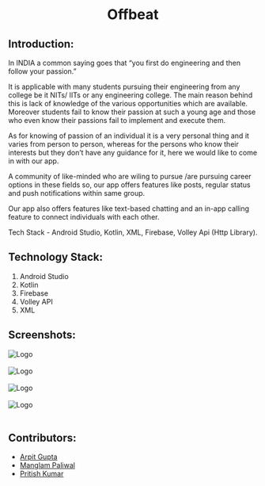 <h1 align="center">Offbeat</h1>
<p align="center">
</p>





## Introduction:
  In INDIA a common saying goes that “you first do engineering and then follow your passion.”

It is applicable with many students pursuing their engineering from any college be it NITs/ IITs or any engineering college. The main reason behind this is lack of knowledge of the various opportunities which are available. Moreover students fail to know their passion at such a young age and those who even know their passions fail to implement and execute them.

As for knowing of passion of an individual it is a very personal thing and it varies from person to person, whereas for the persons who know their interests but they don’t have any guidance for it, here we would like to come in with our app. 

A community of like-minded who are wiling to pursue /are pursuing career options in these fields so, our app offers features like posts, regular status and push notifications within same group.

Our app also offers features like text-based chatting and an in-app calling feature to connect individuals with each other.

Tech Stack - Android Studio, Kotlin, XML, Firebase, Volley Api (Http Library).

## Technology Stack:
  1) Android Studio
  2) Kotlin
  3) Firebase
  4) Volley API
  5) XML
 
 
## Screenshots:
<img src="https://devfolio.co/_next/image?url=https%3A%2F%2Fassets.devfolio.co%2Fhackathons%2Fd61a7c90d180427fa7ee90bce9ad0204%2Fprojects%2F9f71c7c93ff24971800fc5a73370a0ec%2Ff0b0784a-5623-4822-b093-16e47597328d.jpeg&w=1440&q=75" alt="Logo">
</br></br>
<img src="https://devfolio.co/_next/image?url=https%3A%2F%2Fassets.devfolio.co%2Fhackathons%2Fd61a7c90d180427fa7ee90bce9ad0204%2Fprojects%2F9f71c7c93ff24971800fc5a73370a0ec%2F19f2940d-8fe2-48aa-b31a-19ecb533c002.jpeg&w=1440&q=75" alt="Logo">
</br></br>
<img src="https://devfolio.co/_next/image?url=https%3A%2F%2Fassets.devfolio.co%2Fhackathons%2Fd61a7c90d180427fa7ee90bce9ad0204%2Fprojects%2F9f71c7c93ff24971800fc5a73370a0ec%2F74080d63-36c8-4923-9325-18d88071ca02.jpeg&w=1440&q=75" alt="Logo">
</br></br>
<img src="https://devfolio.co/_next/image?url=https%3A%2F%2Fassets.devfolio.co%2Fhackathons%2Fd61a7c90d180427fa7ee90bce9ad0204%2Fprojects%2F9f71c7c93ff24971800fc5a73370a0ec%2F2e5636f8-41b1-4d90-bb51-f6d03adb0802.jpeg&w=1440&q=75" alt="Logo">
</br></br>

## Contributors:

* [Arpit Gupta](https://github.com/arpitgupta1510)
* [Manglam Paliwal](https://github.com/manglam16)
* [Pritish Kumar](https://github.com/pritishkr)
